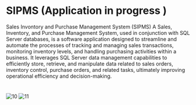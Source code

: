 # SIPMS (Application in progress )

Sales Invontory and Purchase Management System (SIPMS)
A Sales, Inventory, and Purchase Management System, used in conjunction with SQL Server databases, is a software application designed to streamline and automate the processes of tracking and managing sales transactions, monitoring inventory levels, and handling purchasing activities within a business. It leverages SQL Server data management capabilities to efficiently store, retrieve, and manipulate data related to sales orders, inventory control, purchase orders, and related tasks, ultimately improving operational efficiency and decision-making.

#

![10](https://github.com/slimaneda/SIPMS/assets/72896629/62659330-26fe-450e-8de0-1558bcb2c910)
![11](https://github.com/slimaneda/SIPMS/assets/72896629/bae6cf0e-9aa9-4472-affb-f0e708999996)
